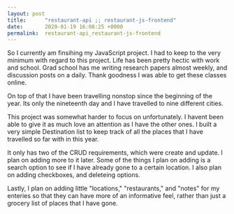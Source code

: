 ```yaml
---
layout: post
title:      "restaurant-api ;; restaurant-js-frontend"
date:       2020-01-19 16:08:25 +0000
permalink:  restaurant-api_restaurant-js-frontend
---
```



So I currently am finsihing my JavaScript project. I had to keep to the very minimum with regard to this project. Life has been pretty hectic with work and school. Grad school has me writing research papers almost weekly, and discussion posts on a daily. Thank goodness I was able to get these classes online.

On top of that I have been travelling nonstop since the beginning of the year. Its only the nineteenth day and I have travelled to nine different cities.

This project was somewhat harder to focus on unfortunately. I havent been able to give it as much love an attention as I have the other ones. I built a very simple Destination list to keep track of all the places that I have travelled so far with in this year.

It only has two of the CRUD requirements, which were create and update. I plan on adding more to it later. Some of the things I plan on adding is a search option to see if I have already gone to a certain location. I also plan on adding checkboxes, and deleteing options.

Lastly, I plan on adding little "locations," "restaurants," and "notes" for my enteries so that they can have more of an informative feel, rather than just a grocery list of places that I have gone.


